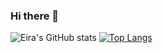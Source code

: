 ### Hi there 👋

![Eira's GitHub stats](https://github-readme-stats.vercel.app/api?username=eirabm&show_icons=true&theme=onedark)
[![Top Langs](https://github-readme-stats.vercel.app/api/top-langs/?username=eirabm&layout=compact)](https://github.com/eirabm/)


<!--
**eirabm/eirabm** is a ✨ _special_ ✨ repository because its `README.md` (this file) appears on your GitHub profile.

Here are some ideas to get you started:

- 🔭 I’m currently working on ...
- 🌱 I’m currently learning ...
- 👯 I’m looking to collaborate on ...
- 🤔 I’m looking for help with ...
- 💬 Ask me about ...
- 📫 How to reach me: ...
- 😄 Pronouns: ...
- ⚡ Fun fact: ...
-->
